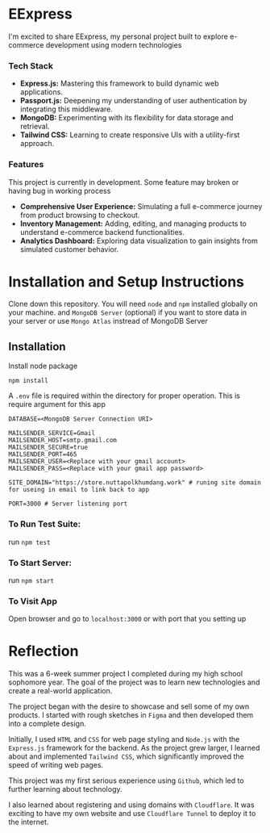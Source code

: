 # EExpress
I'm excited to share EExpress, my personal project built to explore e-commerce development using modern technologies

### Tech Stack

- **Express.js:** Mastering this framework to build dynamic web applications.
- **Passport.js:** Deepening my understanding of user authentication by integrating this middleware.
- **MongoDB:** Experimenting with its flexibility for data storage and retrieval.
- **Tailwind CSS:** Learning to create responsive UIs with a utility-first approach.

### Features

This project is currently in development. Some feature may broken or having bug in working process

- **Comprehensive User Experience:** Simulating a full e-commerce journey from product browsing to checkout.
- **Inventory Management:** Adding, editing, and managing products to understand e-commerce backend functionalities.
- **Analytics Dashboard:** Exploring data visualization to gain insights from simulated customer behavior.


# Installation and Setup Instructions

Clone down this repository. You will need `node` and `npm` installed globally on your machine.
and `MongoDB Server` (optional) if you want to store data in your server or use `Mongo Atlas` instread of MongoDB Server
## Installation

Install node package

    npm install

A `.env` file is required within the directory for proper operation. This is require argument for this app

    DATABASE=<MongoDB Server Connection URI>

    MAILSENDER_SERVICE=Gmail
    MAILSENDER_HOST=smtp.gmail.com
    MAILSENDER_SECURE=true
    MAILSENDER_PORT=465
    MAILSENDER_USER=<Replace with your gmail account>
    MAILSENDER_PASS=<Replace with your gmail app password>

    SITE_DOMAIN="https://store.nuttapolkhumdang.work" # runing site domain for useing in email to link back to app

    PORT=3000 # Server listening port

### To Run Test Suite:
run `npm test`

### To Start Server:
run `npm start`

### To Visit App
Open browser and go to `localhost:3000` or with port that you setting up

# Reflection

<!-- This is my 6-week summer project during my sophomore year in high school. The goal of this project is to learn new technologies and try my hand at a real-world project.

The project started with the desire to present and sell some of my own products. I started with a rough sketch in Figma and developed it into a full-fledged project later.

I started using `HTML` and `CSS` to style the website, but as the project grew in size, I studied and implemented `Tailwind CSS` into the project. This was another major change to the project and significantly sped up the process of writing the website.

In this project, I started learning how to use `Github` seriously and implemented it for the first time. This allowed me to learn another new technology.

And in this project, I learned about registering and using a domain with `Cloudflare` for the first time. It was quite exciting to have my own website and use `Cloudflare Tunnel` to bring it to the internet. -->

This was a 6-week summer project I completed during my high school sophomore year. The goal of the project was to learn new technologies and create a real-world application.

The project began with the desire to showcase and sell some of my own products. I started with rough sketches in `Figma` and then developed them into a complete design.

Initially, I used `HTML` and `CSS` for web page styling and `Node.js` with the `Express.js` framework for the backend. As the project grew larger, I learned about and implemented `Tailwind CSS`, which significantly improved the speed of writing web pages.

This project was my first serious experience using `Github`, which led to further learning about technology.

I also learned about registering and using domains with `Cloudflare`. It was exciting to have my own website and use `Cloudflare Tunnel` to deploy it to the internet.